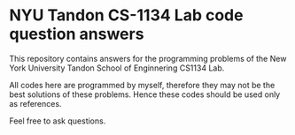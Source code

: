 # NYU Tandon CS-1134 Lab code question answers

This repository contains answers for the programming problems of the New York University Tandon School of Enginnering CS1134 Lab.

All codes here are programmed by myself, therefore they may not be the best solutions of these problems. Hence these codes should be used only as references.

Feel free to ask questions.